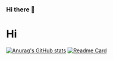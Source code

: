 ### Hi there 👋
# Hi

<!--
**xJomaMPx/xJomaMPx** is a ✨ _special_ ✨ repository because its `README.md` (this file) appears on your GitHub profile.

Here are some ideas to get you started:

- 🔭 I’m currently working on ...
- 🌱 I’m currently learning ...
- 👯 I’m looking to collaborate on ...
- 🤔 I’m looking for help with ...
- 💬 Ask me about ...
- 📫 How to reach me: ...
- 😄 Pronouns: ...
- ⚡ Fun fact: ...
-->
[![Anurag's GitHub stats](https://github-readme-stats.vercel.app/api?username=xJomaMPx)](https://github.com/anuraghazra/github-readme-stats)
[![Readme Card](https://github-readme-stats.vercel.app/api/pin/?username=xJomaMPx&repo=github-readme-stats)](https://github.com/anuraghazra/github-readme-stats)
